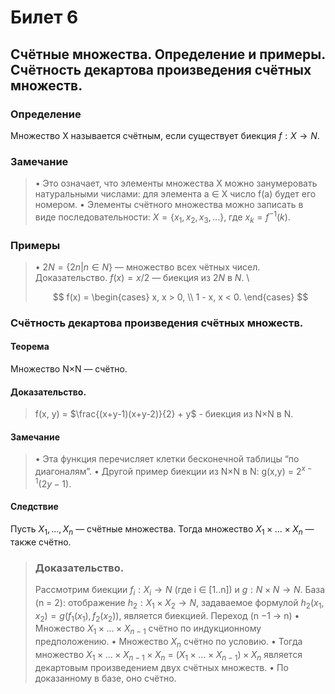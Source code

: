 # Билет 6

## Счётные множества. Определение и примеры. Счётность декартова произведения счётных множеств.

### Определение

Множество X называется счётным, если существует биекция $f : X → N$.

### Замечание

> • Это означает, что элементы множества X можно занумеровать
> натуральными числами: для элемента a ∈ X число f(a) будет его номером. 
> • Элементы счётного множества можно записать в виде
> последовательности: $X = \{x_1,x_2,x_3,...\}$, где $x_k = f^{-1}(k)$.

### Примеры

> • $2N =\{2n | n ∈N\}$ — множество всех чётных чисел.
> Доказательство. $f(x) = x/2$ — биекция из $2N$ в $N.$ \
>
> $$
> f(x) = \begin{cases} x, x > 0, \\ 1 - x, x < 0. \end{cases}
> $$

### Счётность декартова произведения счётных множеств.

#### Теорема

Множество N×N — счётно.

#### Доказательство.

> f(x, y) = $\frac{(x+y-1)(x+y-2)}{2} + y$ - биекция из N×N в N.

#### Замечание

> • Эта функция перечисляет клетки бесконечной таблицы “по диагоналям”.
> • Другой пример биекции из N×N в N: g(x,y) = $2^{x−1}(2y −1).$

#### Следствие

Пусть $X_1,...,X_n$ — счётные множества.
Тогда множество $X_1 \times ... \times X_n$ — также счётно.

> ### Доказательство.
>
> Рассмотрим биекции 
> $f_i : X_i → N$ (где i ∈ [1..n]) и $g: N \times N → N$.
> База (n = 2): отображение $h_2: X_1 \times X_2 → N$, задаваемое формулой
> $h_2(x_1,x_2) = g(f_1(x_1), f_2(x_2))$,
> является биекцией.
> Переход (n −1 → n)
> • Множество $X_1 \times ...\times X_{n−1}$ счётно по индукционному предположению.
> • Множество $X_n$ счётно по условию.
> • Тогда множество $X_1 \times ... \times X_{n−1} \times X_n$ = $(X_1 \times ... \times X_{n−1}) \times X_n$
> является декартовым произведением двух счётных множеств.
> • По доказанному в базе, оно счётно.
